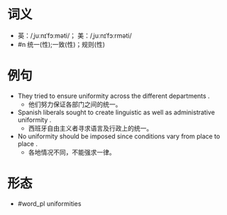 # 词义
- 英：/ˌjuːnɪˈfɔːməti/； 美：/ˌjuːnɪˈfɔːrməti/
- #n 统一(性);一致(性)；规则(性)
# 例句
- They tried to ensure uniformity across the different departments .
	- 他们努力保证各部门之间的统一。
- Spanish liberals sought to create linguistic as well as administrative uniformity .
	- 西班牙自由主义者寻求语言及行政上的统一。
- No uniformity should be imposed since conditions vary from place to place .
	- 各地情况不同，不能强求一律。
# 形态
- #word_pl uniformities
